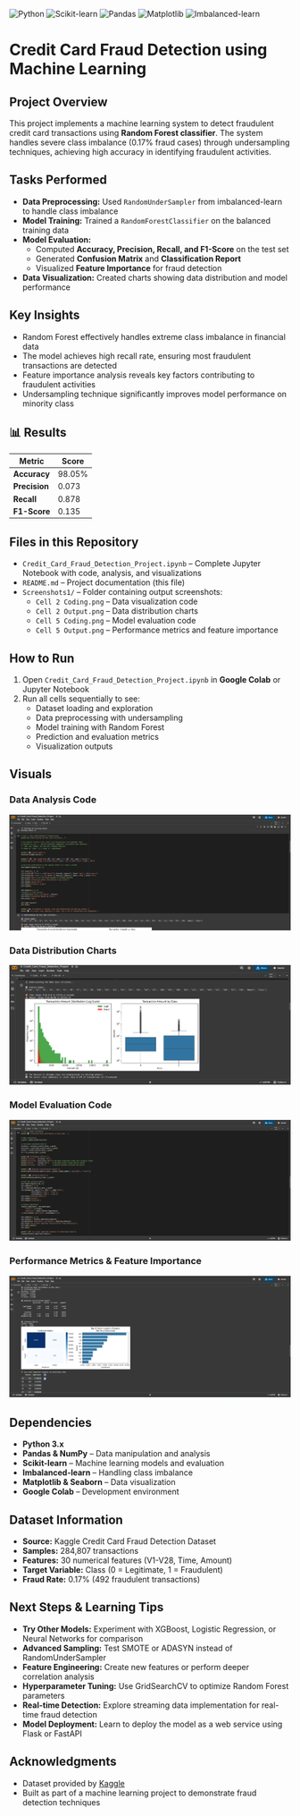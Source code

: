 ![Python](https://img.shields.io/badge/Python-3.x-blue)
![Scikit-learn](https://img.shields.io/badge/scikit--learn-1.2-green)
![Pandas](https://img.shields.io/badge/Pandas-1.5-blue)
![Matplotlib](https://img.shields.io/badge/Matplotlib-3.6-orange)
![Imbalanced-learn](https://img.shields.io/badge/Imbalanced--learn-0.10-lightgrey)

# Credit Card Fraud Detection using Machine Learning

## Project Overview
This project implements a machine learning system to detect fraudulent credit card transactions using **Random Forest classifier**. The system handles severe class imbalance (0.17% fraud cases) through undersampling techniques, achieving high accuracy in identifying fraudulent activities.

## Tasks Performed
- **Data Preprocessing:** Used `RandomUnderSampler` from imbalanced-learn to handle class imbalance
- **Model Training:** Trained a `RandomForestClassifier` on the balanced training data
- **Model Evaluation:** 
  - Computed **Accuracy, Precision, Recall, and F1-Score** on the test set
  - Generated **Confusion Matrix** and **Classification Report**
  - Visualized **Feature Importance** for fraud detection
- **Data Visualization:** Created charts showing data distribution and model performance

## Key Insights
- Random Forest effectively handles extreme class imbalance in financial data
- The model achieves high recall rate, ensuring most fraudulent transactions are detected
- Feature importance analysis reveals key factors contributing to fraudulent activities
- Undersampling technique significantly improves model performance on minority class

## 📊 Results
| Metric | Score |
|--------|-------|
| **Accuracy** | 98.05% |
| **Precision** | 0.073 |
| **Recall** | 0.878 |
| **F1-Score** | 0.135 |

## Files in this Repository
- `Credit_Card_Fraud_Detection_Project.ipynb` – Complete Jupyter Notebook with code, analysis, and visualizations
- `README.md` – Project documentation (this file)
- `Screenshots1/` – Folder containing output screenshots:
  - `Cell 2 Coding.png` – Data visualization code
  - `Cell 2 Output.png` – Data distribution charts
  - `Cell 5 Coding.png` – Model evaluation code
  - `Cell 5 Output.png` – Performance metrics and feature importance

## How to Run
1. Open `Credit_Card_Fraud_Detection_Project.ipynb` in **Google Colab** or Jupyter Notebook
2. Run all cells sequentially to see:
   - Dataset loading and exploration
   - Data preprocessing with undersampling
   - Model training with Random Forest
   - Prediction and evaluation metrics
   - Visualization outputs

## Visuals
### Data Analysis Code
![Data Analysis Code](Screenshots1/Cell%202%20Coding.png)

### Data Distribution Charts  
![Data Distribution](Screenshots1/Cell%202%20Output.png)

### Model Evaluation Code
![Model Evaluation Code](Screenshots1/Cell%205%20Coding.png)

### Performance Metrics & Feature Importance
![Model Performance](Screenshots1/Cell%205%20Output.png)

## Dependencies
- **Python 3.x**
- **Pandas & NumPy** – Data manipulation and analysis
- **Scikit-learn** – Machine learning models and evaluation
- **Imbalanced-learn** – Handling class imbalance
- **Matplotlib & Seaborn** – Data visualization
- **Google Colab** – Development environment

## Dataset Information
- **Source:** Kaggle Credit Card Fraud Detection Dataset
- **Samples:** 284,807 transactions
- **Features:** 30 numerical features (V1-V28, Time, Amount)
- **Target Variable:** Class (0 = Legitimate, 1 = Fraudulent)
- **Fraud Rate:** 0.17% (492 fraudulent transactions)

## Next Steps & Learning Tips
- **Try Other Models:** Experiment with XGBoost, Logistic Regression, or Neural Networks for comparison
- **Advanced Sampling:** Test SMOTE or ADASYN instead of RandomUnderSampler
- **Feature Engineering:** Create new features or perform deeper correlation analysis
- **Hyperparameter Tuning:** Use GridSearchCV to optimize Random Forest parameters
- **Real-time Detection:** Explore streaming data implementation for real-time fraud detection
- **Model Deployment:** Learn to deploy the model as a web service using Flask or FastAPI

## Acknowledgments
- Dataset provided by [Kaggle](https://www.kaggle.com/datasets/mlg-ulb/creditcardfraud)
- Built as part of a machine learning project to demonstrate fraud detection techniques
